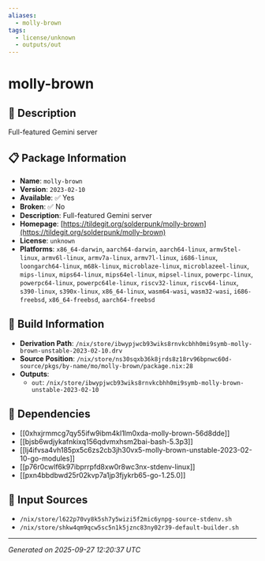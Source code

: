 ```yaml
---
aliases:
  - molly-brown
tags:
  - license/unknown
  - outputs/out
---
```


# molly-brown

## 📝 Description

Full-featured Gemini server

## 📋 Package Information

- **Name**: `molly-brown`
- **Version**: `2023-02-10`
- **Available**: ✅ Yes
- **Broken**: ✅ No
- **Description**: Full-featured Gemini server
- **Homepage**: [https://tildegit.org/solderpunk/molly-brown](https://tildegit.org/solderpunk/molly-brown)
- **License**: `unknown`
- **Platforms**: `x86_64-darwin`, `aarch64-darwin`, `aarch64-linux`, `armv5tel-linux`, `armv6l-linux`, `armv7a-linux`, `armv7l-linux`, `i686-linux`, `loongarch64-linux`, `m68k-linux`, `microblaze-linux`, `microblazeel-linux`, `mips-linux`, `mips64-linux`, `mips64el-linux`, `mipsel-linux`, `powerpc-linux`, `powerpc64-linux`, `powerpc64le-linux`, `riscv32-linux`, `riscv64-linux`, `s390-linux`, `s390x-linux`, `x86_64-linux`, `wasm64-wasi`, `wasm32-wasi`, `i686-freebsd`, `x86_64-freebsd`, `aarch64-freebsd`

## 🔧 Build Information

- **Derivation Path**: `/nix/store/ibwypjwcb93wiks8rnvkcbhh0mi9symb-molly-brown-unstable-2023-02-10.drv`
- **Source Position**: `/nix/store/ns30sqxb36k8jrds8z18rv96bpnwc60d-source/pkgs/by-name/mo/molly-brown/package.nix:28`
- **Outputs**:
  - `out`:  `/nix/store/ibwypjwcb93wiks8rnvkcbhh0mi9symb-molly-brown-unstable-2023-02-10`

## 🔗 Dependencies

- [[0xhxjrmmcg7qy55ifw9ibm4kl1lm0xda-molly-brown-56d8dde]]
- [[bjsb6wdjykafnkixq156qdvmxhsm2bai-bash-5.3p3]]
- [[lj4ifvsa4vh185px5c6zs2cb3jh30vx5-molly-brown-unstable-2023-02-10-go-modules]]
- [[p76r0cwlf6k97ibprrpfd8xw0r8wc3nx-stdenv-linux]]
- [[pxn4bbdbwd25r02kvp7a1jp3fjykrb65-go-1.25.0]]

## 📁 Input Sources

- `/nix/store/l622p70vy8k5sh7y5wizi5f2mic6ynpg-source-stdenv.sh`
- `/nix/store/shkw4qm9qcw5sc5n1k5jznc83ny02r39-default-builder.sh`

---
*Generated on 2025-09-27 12:20:37 UTC*
